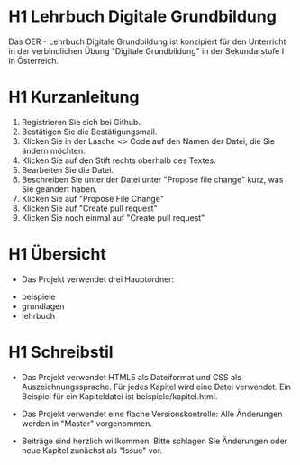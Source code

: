 # H1 Lehrbuch Digitale Grundbildung

Das OER - Lehrbuch Digitale Grundbildung ist konzipiert für den Unterricht in der verbindlichen Übung "Digitale Grundbildung" in der Sekundarstufe I in Österreich.

# H1 Kurzanleitung

1. Registrieren Sie sich bei Github.
2. Bestätigen Sie die Bestätigungsmail.
3. Klicken Sie in der Lasche <> Code auf den Namen der Datei, die Sie ändern möchten.
4. Klicken Sie auf den Stift rechts oberhalb des Textes.
5. Bearbeiten Sie die Datei.
6. Beschreiben Sie unter der Datei unter "Propose file change" kurz, was Sie geändert haben.
7. Klicken Sie auf "Propose File Change"
8. Klicken Sie auf "Create pull request"
9. Klicken Sie noch einmal auf "Create pull request"

# H1 Übersicht

* Das Projekt verwendet drei Hauptordner:

- beispiele
- grundlagen
- lehrbuch

# H1 Schreibstil

* Das Projekt verwendet HTML5 als Dateiformat und CSS als Auszeichnungssprache. Für jedes Kapitel wird eine Datei verwendet. Ein Beispiel für ein Kapiteldatei ist beispiele/kapitel.html.

* Das Projekt verwendet eine flache Versionskontrolle: Alle Änderungen werden in "Master" vorgenommen.

* Beiträge sind herzlich willkommen. Bitte schlagen Sie Änderungen oder neue Kapitel zunächst als "Issue" vor.
